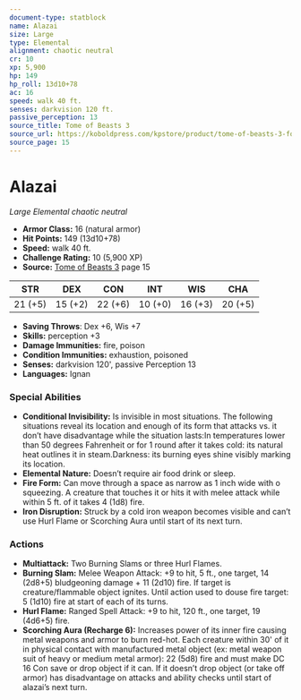 ```yaml
---
document-type: statblock
name: Alazai
size: Large
type: Elemental
alignment: chaotic neutral
cr: 10
xp: 5,900
hp: 149
hp_roll: 13d10+78
ac: 16
speed: walk 40 ft.
senses: darkvision 120 ft. 
passive_perception: 13
source_title: Tome of Beasts 3
source_url: https://koboldpress.com/kpstore/product/tome-of-beasts-3-for-5th-edition/
source_page: 15
---
```


# Alazai

*Large* *Elemental* *chaotic neutral*

- **Armor Class:** 16 (natural armor)
- **Hit Points:** 149 (13d10+78)
- **Speed:** walk 40 ft.
- **Challenge Rating:** 10 (5,900 XP)
- **Source:** [Tome of Beasts 3](https://koboldpress.com/kpstore/product/tome-of-beasts-3-for-5th-edition/) page 15

| STR | DEX | CON | INT | WIS | CHA |
| --- | --- | --- | --- | --- | --- |
| 21 (+5) | 15 (+2) | 22 (+6) | 10 (+0) | 16 (+3) | 20 (+5) |

- **Saving Throws**: Dex +6, Wis +7
- **Skills:** perception +3
- **Damage Immunities:** fire, poison
- **Condition Immunities:** exhaustion, poisoned
- **Senses:** darkvision 120', passive Perception 13
- **Languages:** Ignan

### Special Abilities

- **Conditional Invisibility:** Is invisible in most situations. The following situations reveal its location and enough of its form that attacks vs. it don’t have disadvantage while the situation lasts:In temperatures lower than 50 degrees Fahrenheit or for 1 round after it takes cold: its natural heat outlines it in steam.Darkness: its burning eyes shine visibly marking its location.
- **Elemental Nature:** Doesn’t require air food drink or sleep.
- **Fire Form:** Can move through a space as narrow as 1 inch wide with o squeezing. A creature that touches it or hits it with melee attack while within 5 ft. of it takes 4 (1d8) fire.
- **Iron Disruption:** Struck by a cold iron weapon becomes visible and can’t use Hurl Flame or Scorching Aura until start of its next turn.

### Actions

- **Multiattack:** Two Burning Slams or three Hurl Flames.
- **Burning Slam:** Melee Weapon Attack: +9 to hit, 5 ft., one target, 14 (2d8+5) bludgeoning damage + 11 (2d10) fire. If target is creature/flammable object ignites. Until action used to douse fire target: 5 (1d10) fire at start of each of its turns.
- **Hurl Flame:** Ranged Spell Attack: +9 to hit, 120 ft., one target, 19 (4d6+5) fire.
- **Scorching Aura (Recharge 6):** Increases power of its inner fire causing metal weapons and armor to burn red-hot. Each creature within 30' of it in physical contact with manufactured metal object (ex: metal weapon suit of heavy or medium metal armor): 22 (5d8) fire and must make DC 16 Con save or drop object if it can. If it doesn’t drop object (or take off armor) has disadvantage on attacks and ability checks until start of alazai’s next turn.
